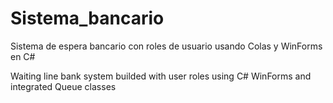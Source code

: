 # Sistema_bancario

Sistema de espera bancario con roles de usuario usando Colas y WinForms en C#

Waiting line bank system builded with user roles using C# WinForms and integrated Queue classes

